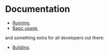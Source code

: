 # Documentation

* [Running](./Running.md),
* [Basic usage](./Basics.md),

and something extra for all developers out there:

* [Building](./Building.md).